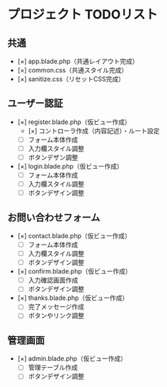 # プロジェクト TODOリスト

## 共通
- [×] app.blade.php（共通レイアウト完成）
- [×] common.css（共通スタイル完成）
- [×] sanitize.css（リセットCSS完成）

## ユーザー認証
- [×] register.blade.php（仮ビュー作成）
  - [×] コントローラ作成（内容記述）・ルート設定
  - [ ] フォーム本体作成
  - [ ] 入力欄スタイル調整
  - [ ] ボタンデザン調整
- [×] login.blade.php（仮ビュー作成）
  - [ ] フォーム本体作成
  - [ ] 入力欄スタイル調整
  - [ ] ボタンデザイン調整

## お問い合わせフォーム
- [×] contact.blade.php（仮ビュー作成）
  - [ ] フォーム本体作成
  - [ ] 入力欄スタイル調整
  - [ ] ボタンデザイン調整
- [×] confirm.blade.php（仮ビュー作成）
  - [ ] 入力確認画面作成
  - [ ] ボタンデザイン調整
- [×] thanks.blade.php（仮ビュー作成）
  - [ ] 完了メッセージ作成
  - [ ] ボタンやリンク調整

## 管理画面
- [×] admin.blade.php（仮ビュー作成）
  - [ ] 管理テーブル作成
  - [ ] ボタンデザイン調整
